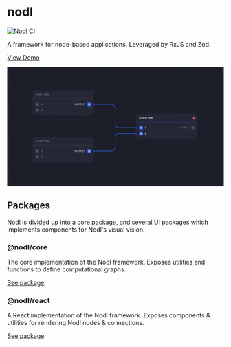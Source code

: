 # nodl

[![Nodl CI](https://github.com/emilwidlund/nodl/actions/workflows/main.yaml/badge.svg)](https://github.com/emilwidlund/nodl/actions/workflows/main.yaml)

A framework for node-based applications. Leveraged by RxJS and Zod.

[View Demo](https://codesandbox.io/s/agitated-elgamal-txqqql?file=/src/App.js)

![Visual representation of a nodl](assets/nodl.png?raw=true)

## Packages

Nodl is divided up into a core package, and several UI packages which implements components for Nodl's visual vision.

### @nodl/core

The core implementation of the Nodl framework. Exposes utilities and functions to define computational graphs.

[See package](packages/core)

### @nodl/react

A React implementation of the Nodl framework. Exposes components & utilities for rendering Nodl nodes & connections.

[See package](packages/react)
